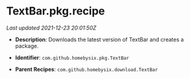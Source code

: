# TextBar.pkg.recipe

_Last updated 2021-12-23 20:01:50Z_

- **Description**: Downloads the latest version of TextBar and creates a package.

- **Identifier**: `com.github.homebysix.pkg.TextBar`

- **Parent Recipes**: `com.github.homebysix.download.TextBar`
